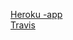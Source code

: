[Heroku -app](https://agile-cove-20342.herokuapp.com/breweries)
<br/>
[Travis](https://travis-ci.org/rpulkka/ratebeer.svg?branch=master)
